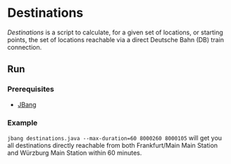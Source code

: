 # Destinations

_Destinations_ is a script to calculate, for a given set of locations, or starting points, the set of locations reachable via a direct Deutsche Bahn (DB) train connection.

## Run

### Prerequisites
- [JBang](https://www.jbang.dev/download/)

### Example
`jbang destinations.java --max-duration=60 8000260 8000105` will get you all destinations directly reachable from both Frankfurt/Main Main Station and Würzburg Main Station within 60 minutes.


